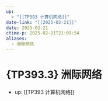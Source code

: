 ```yaml
---
up:
  - "[[TP393 计算机网络]]"
date-link: "[[2025-02-21]]"
date: 2025-02-21
ctime-p: 2025-02-21T21:09:54
aliases:
  - 洲际网络
---
```


# {TP393.3} 洲际网络

- up: [[TP393 计算机网络]]
